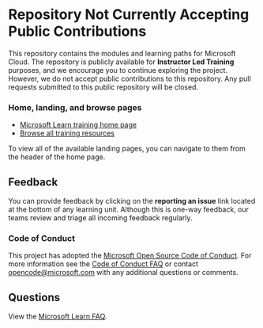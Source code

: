 # Repository Not Currently Accepting Public Contributions

This repository contains the modules and learning paths for Microsoft Cloud. The repository is publicly available for **Instructor Led Training** purposes, and we encourage you to continue exploring the project. However, we do not accept public contributions to this repository. Any pull requests submitted to this public repository will be closed.

### Home, landing, and browse pages

* [Microsoft Learn training home page](https://learn.microsoft.com/training/)
* [Browse all training resources](https://learn.microsoft.com/training/browse/)

To view all of the available landing pages, you can navigate to them from the header of the home page.

## Feedback

You can provide feedback by clicking on the **reporting an issue** link located at the bottom of any learning unit. Although this is one-way feedback, our teams review and triage all incoming feedback regularly.

### Code of Conduct

This project has adopted the [Microsoft Open Source Code of Conduct](https://opensource.microsoft.com/codeofconduct/). For more information see the [Code of Conduct FAQ](https://opensource.microsoft.com/codeofconduct/faq/) or contact [opencode@microsoft.com](mailto:opencode@microsoft.com) with any additional questions or comments.

## Questions

View the [Microsoft Learn FAQ](https://learn.microsoft.com/training/support/faq).
